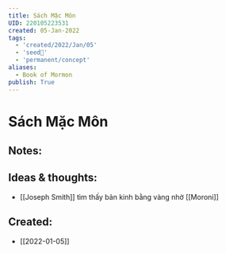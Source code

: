 ```yaml
---
title: Sách Mặc Môn
UID: 220105223531
created: 05-Jan-2022
tags:
  - 'created/2022/Jan/05'
  - 'seed🥜'
  - 'permanent/concept'
aliases:
  - Book of Mormon
publish: True
---
```

# Sách Mặc Môn

## Notes:


## Ideas & thoughts:
- [[Joseph Smith]] tìm thấy bản kinh bằng vàng nhờ [[Moroni]]


## Created:
- [[2022-01-05]]
